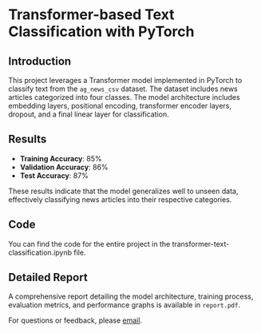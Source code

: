 # Transformer-based Text Classification with PyTorch

## Introduction

This project leverages a Transformer model implemented in PyTorch to classify text from the `ag_news_csv` dataset. The dataset includes news articles categorized into four classes. The model architecture includes embedding layers, positional encoding, transformer encoder layers, dropout, and a final linear layer for classification.

## Results

- **Training Accuracy**: 85%
- **Validation Accuracy**: 86%
- **Test Accuracy**: 87%

These results indicate that the model generalizes well to unseen data, effectively classifying news articles into their respective categories.

## Code

You can find the code for the entire project in the transformer-text-classification.ipynb file.
## Detailed Report

A comprehensive report detailing the model architecture, training process, evaluation metrics, and performance graphs is available in `report.pdf`.

For questions or feedback, please [email](mailto:gayatriwalke@gmail.com).
